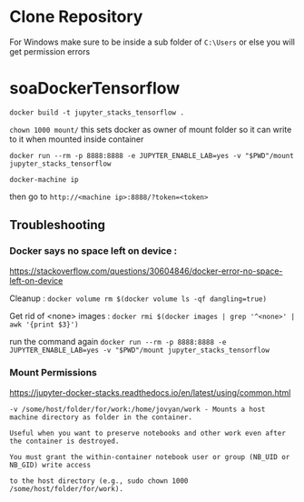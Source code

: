 # Clone Repository

For Windows make sure to be inside a sub folder of `C:\Users` or else you will get permission errors

# soaDockerTensorflow

`docker build -t jupyter_stacks_tensorflow . `

`chown 1000 mount/` this sets docker as owner of mount folder so it can write to it when mounted inside container

`docker run --rm -p 8888:8888 -e JUPYTER_ENABLE_LAB=yes -v "$PWD"/mount jupyter_stacks_tensorflow`

`docker-machine ip` 

then go to `http://<machine ip>:8888/?token=<token>`

## Troubleshooting

### Docker says no space left on device :

https://stackoverflow.com/questions/30604846/docker-error-no-space-left-on-device

Cleanup : `docker volume rm $(docker volume ls -qf dangling=true)`

Get rid of \<none\> images : `docker rmi $(docker images | grep '^<none>' | awk '{print $3}')`

run the command again `docker run --rm -p 8888:8888 -e JUPYTER_ENABLE_LAB=yes -v "$PWD"/mount jupyter_stacks_tensorflow`

### Mount Permissions

https://jupyter-docker-stacks.readthedocs.io/en/latest/using/common.html


```
-v /some/host/folder/for/work:/home/jovyan/work - Mounts a host machine directory as folder in the container.

Useful when you want to preserve notebooks and other work even after the container is destroyed.

You must grant the within-container notebook user or group (NB_UID or NB_GID) write access 

to the host directory (e.g., sudo chown 1000 /some/host/folder/for/work).
```
